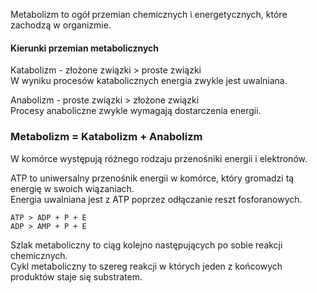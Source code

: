 Metabolizm to ogół przemian chemicznych i energetycznych, które zachodzą w organizmie.  
#### Kierunki przemian metabolicznych
Katabolizm - złożone związki > proste związki  
W wyniku procesów katabolicznych energia zwykle jest uwalniana.  

Anabolizm - proste związki > złożone związki  
Procesy anaboliczne zwykle wymagają dostarczenia energii.  
### Metabolizm = Katabolizm + Anabolizm

W komórce występują różnego rodzaju przenośniki energii i elektronów.  

ATP to uniwersalny przenośnik energii w komórce, który gromadzi tą energię w swoich wiązaniach.  
Energia uwalniana jest z ATP poprzez odłączanie reszt fosforanowych.  

`ATP > ADP + P + E`  
`ADP > AMP + P + E`  

Szlak metaboliczny to ciąg kolejno następujących po sobie reakcji chemicznych.  
Cykl metaboliczny to szereg reakcji w których jeden z końcowych produktów staje się substratem.  
